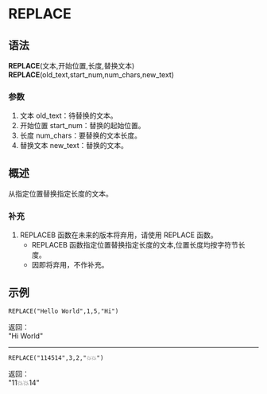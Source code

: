 # REPLACE

## 语法

**REPLACE**(文本,开始位置,长度,替换文本)  
**REPLACE**(old_text,start_num,num_chars,new_text)

### 参数

1. 文本 old_text：待替换的文本。
2. 开始位置 start_num：替换的起始位置。
3. 长度 num_chars：要替换的文本长度。
4. 替换文本 new_text：替换的文本。

## 概述

从指定位置替换指定长度的文本。

### 补充

1. REPLACEB 函数在未来的版本将弃用，请使用 REPLACE 函数。
    - REPLACEB 函数指定位置替换指定长度的文本,位置长度均按字符节长度。
    - 因即将弃用，不作补充。

## 示例

```excel
REPLACE("Hello World",1,5,"Hi")
```

返回：  
"Hi World"

---

```excel
REPLACE("114514",3,2,"💥💥")
```

返回：  
"11💥💥14"
